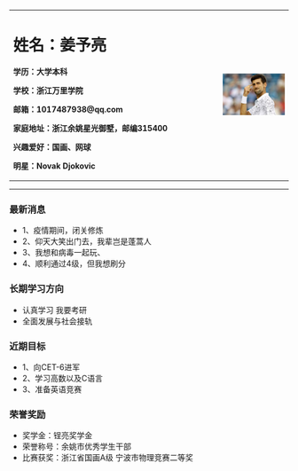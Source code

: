<div>
<table border="0">
  <tr>
    <td width="75%">
      <h1>姓名：姜予亮</h1>
      <p><b>学历：大学本科</b></p>
       <p><b>学校：浙江万里学院</b></p>
      <p><b>邮箱：1017487938@qq.com</b></p>
      <p><b>家庭地址：浙江余姚星光御墅，邮编315400</b></p>
      <p><b>兴趣爱好：国画、网球</b></p>
      <p><b>明星：Novak Djokovic</b></p>
      </td>
    <td width="25%">
      <img src="/My star.jpg" width="100%">
    </td>
  </tr>
</table>
  </div>
  
  ---
  

### 最新消息
- 1、疫情期间，闭关修炼
- 2、仰天大笑出门去，我辈岂是蓬蒿人
- 3、我想和病毒一起玩、
- 4、顺利通过4级，但我想刷分

### 长期学习方向
- 认真学习 我要考研
- 全面发展与社会接轨

### 近期目标
- 1、向CET-6进军
- 2、学习高数以及C语言
- 3、准备英语竞赛

### 荣誉奖励
- 奖学金：锃亮奖学金
- 荣誉称号：余姚市优秀学生干部
- 比赛获奖：浙江省国画A级 宁波市物理竞赛二等奖
